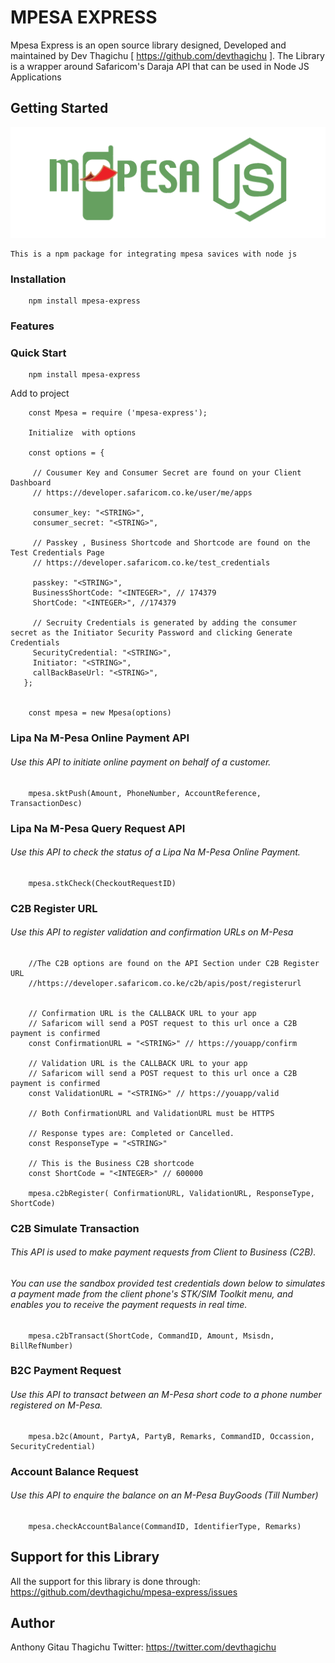  # MPESA EXPRESS
 
 Mpesa Express is an open source library designed, Developed and maintained by Dev Thagichu [ https://github.com/devthagichu ].
 The Library is a wrapper around Safaricom's Daraja API that can be used in Node JS Applications
 
 
 
 ## Getting Started
![mpesa express](nodejs.png)


    This is a npm package for integrating mpesa savices with node js

### Installation 

        npm install mpesa-express


### Features


### Quick Start

        npm install mpesa-express  

Add to project

        const Mpesa = require ('mpesa-express');

        Initialize  with options
 
        const options = {

         // Cousumer Key and Consumer Secret are found on your Client Dashboard
         // https://developer.safaricom.co.ke/user/me/apps

         consumer_key: "<STRING>",
         consumer_secret: "<STRING>",

         // Passkey , Business Shortcode and Shortcode are found on the Test Credentials Page
         // https://developer.safaricom.co.ke/test_credentials

         passkey: "<STRING>",
         BusinessShortCode: "<INTEGER>", // 174379
         ShortCode: "<INTEGER>", //174379

         // Secruity Credentials is generated by adding the consumer secret as the Initiator Security Password and clicking Generate Credentials
         SecurityCredential: "<STRING>",
         Initiator: "<STRING>",
         callBackBaseUrl: "<STRING>",
       };
 
    
        const mpesa = new Mpesa(options)


###   Lipa Na M-Pesa Online Payment API
###### Use this API to initiate online payment on behalf of a customer.

        mpesa.sktPush(Amount, PhoneNumber, AccountReference, TransactionDesc) 

### Lipa Na M-Pesa Query Request API
###### Use this API to check the status of a Lipa Na M-Pesa Online Payment.

        mpesa.stkCheck(CheckoutRequestID)

### C2B Register URL
 ###### Use this API to register validation and confirmation URLs on M-Pesa 

        //The C2B options are found on the API Section under C2B Register URL 
        //https://developer.safaricom.co.ke/c2b/apis/post/registerurl


        // Confirmation URL is the CALLBACK URL to your app
        // Safaricom will send a POST request to this url once a C2B payment is confirmed
        const ConfirmationURL = "<STRING>" // https://youapp/confirm

        // Validation URL is the CALLBACK URL to your app
        // Safaricom will send a POST request to this url once a C2B payment is confirmed
        const ValidationURL = "<STRING>" // https://youapp/valid

        // Both ConfirmationURL and ValidationURL must be HTTPS

        // Response types are: Completed or Cancelled.
        const ResponseType = "<STRING>"

        // This is the Business C2B shortcode
        const ShortCode = "<INTEGER>" // 600000
        
        mpesa.c2bRegister( ConfirmationURL, ValidationURL, ResponseType, ShortCode)

### C2B Simulate Transaction
###### This API is used to make payment requests from Client to Business (C2B). 
###### You can use the sandbox provided test credentials down below to simulates a payment made from the client phone's STK/SIM Toolkit menu, and enables you to receive the payment requests in real time.

        mpesa.c2bTransact(ShortCode, CommandID, Amount, Msisdn, BillRefNumber)

### B2C Payment Request
###### Use this API to transact between an M-Pesa short code to a phone number registered on M-Pesa.

        mpesa.b2c(Amount, PartyA, PartyB, Remarks, CommandID, Occassion, SecurityCredential)

### Account Balance Request
###### Use this API to enquire the balance on an M-Pesa BuyGoods (Till Number)

        mpesa.checkAccountBalance(CommandID, IdentifierType, Remarks)
        
## Support for this Library

All the support for this library is done through: https://github.com/devthagichu/mpesa-express/issues


## Author
Anthony Gitau Thagichu
Twitter: https://twitter.com/devthagichu



